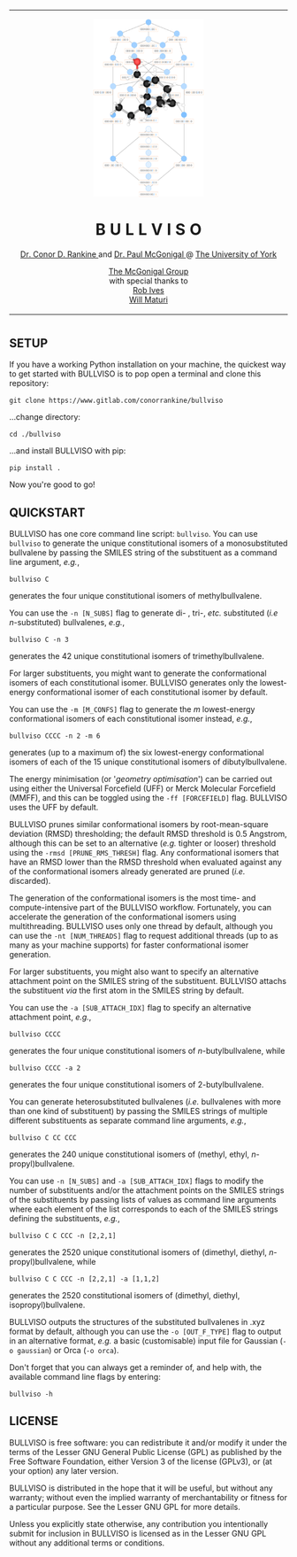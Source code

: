 <table align="center">
<tr><td align="center" width="10000">

<p>
    <img src = "./bullviso/assets/images/bv_network_diagram.png" width = "200">
</p>

# <strong> B U L L V I S O </strong>

<p>
    <a href="https://linkedin.com/in/conorrankine"> Dr. Conor D. Rankine </a> and <a href="https://york.ac.uk/chemistry/people/pmcgonigal/"> Dr. Paul McGonigal </a> @ <a href="https://york.ac.uk">The University of York </a>
</p>

<p>
    <a href="https://www.mcgonigalgroup.com/"> The McGonigal Group </a>
    <br>
    with special thanks to
    <br>
    <a href="https://www.linkedin.com/in/robives5"> Rob Ives </a>
    <br>
    <a href="https://www.linkedin.com/in/will-maturi-930738196"> Will Maturi </a>
</p>

</td></tr></table>

#

## SETUP

If you have a working Python installation on your machine, the quickest way to get started with BULLVISO is to pop open a terminal and clone this repository:

```
git clone https://www.gitlab.com/conorrankine/bullviso
```

...change directory:

```
cd ./bullviso
```

...and install BULLVISO with pip:

```
pip install .
```

Now you're good to go!

## QUICKSTART

BULLVISO has one core command line script: `bullviso`. You can use `bullviso` to generate the unique constitutional isomers of a monosubstituted bullvalene by passing the SMILES string of the substituent as a command line argument, *e.g.*,

```
bullviso C
```

generates the four unique constitutional isomers of methylbullvalene.

You can use the `-n [N_SUBS]` flag to generate di- , tri-, *etc.* substituted (*i.e* *n*-substituted) bullvalenes, *e.g.*,

```
bullviso C -n 3
```

generates the 42 unique constitutional isomers of trimethylbullvalene.

For larger substituents, you might want to generate the conformational isomers of each constitutional isomer. BULLVISO generates only the lowest-energy conformational isomer of each constitutional isomer by default.

You can use the `-m [M_CONFS]` flag to generate the *m* lowest-energy conformational isomers of each constitutional isomer instead, *e.g.*,

```
bullviso CCCC -n 2 -m 6
```

generates (up to a maximum of) the six lowest-energy conformational isomers of each of the 15 unique constitutional isomers of dibutylbullvalene.

The energy minimisation (or '*geometry optimisation*') can be carried out using either the Universal Forcefield (UFF) or Merck Molecular Forcefield (MMFF), and this can be toggled using the `-ff [FORCEFIELD]` flag. BULLVISO uses the UFF by default.

BULLVISO prunes similar conformational isomers by root-mean-square deviation (RMSD) thresholding; the default RMSD threshold is 0.5 Angstrom, although this can be set to an alternative (*e.g.* tighter or looser) threshold using the `-rmsd [PRUNE_RMS_THRESH]` flag. Any conformational isomers that have an RMSD lower than the RMSD threshold when evaluated against any of the conformational isomers already generated are pruned (*i.e.* discarded).

The generation of the conformational isomers is the most time- and compute-intensive part of the BULLVISO workflow. Fortunately, you can accelerate the generation of the conformational isomers using multithreading. BULLVISO uses only one thread by default, although you can use the `-nt [NUM_THREADS]` flag to request additional threads (up to as many as your machine supports) for faster conformational isomer generation.

For larger substituents, you might also want to specify an alternative attachment point on the SMILES string of the substituent. BULLVISO attachs the substituent *via* the first atom in the SMILES string by default.

You can use the `-a [SUB_ATTACH_IDX]` flag to specify an alternative attachment point, *e.g.*,

```
bullviso CCCC
```

generates the four unique constitutional isomers of *n*-butylbullvalene, while

```
bullviso CCCC -a 2
```

generates the four unique constitutional isomers of 2-butylbullvalene.

You can generate heterosubstituted bullvalenes (*i.e.* bullvalenes with more than one kind of substituent) by passing the SMILES strings of multiple different substituents as separate command line arguments, *e.g.*,

```
bullviso C CC CCC
```

generates the 240 unique constitutional isomers of (methyl, ethyl, *n*-propyl)bullvalene.

You can use `-n [N_SUBS]` and `-a [SUB_ATTACH_IDX]` flags to modify the number of substituents and/or the attachment points on the SMILES strings of the substituents by passing lists of values as command line arguments where each element of the list corresponds to each of the SMILES strings defining the substituents, *e.g.*,

```
bullviso C C CCC -n [2,2,1]
```

generates the 2520 unique constitutional isomers of (dimethyl, diethyl, *n*-propyl)bullvalene, while

```
bullviso C C CCC -n [2,2,1] -a [1,1,2]
```

generates the 2520 constitutional isomers of (dimethyl, diethyl, isopropyl)bullvalene.

BULLVISO outputs the structures of the substituted bullvalenes in .xyz format by default, although you can use the `-o [OUT_F_TYPE]` flag to output in an alternative format, *e.g.* a basic (customisable) input file for Gaussian (`-o gaussian`) or Orca (`-o orca`). 

Don't forget that you can always get a reminder of, and help with, the available command line flags by entering:

```
bullviso -h
```

## LICENSE

BULLVISO is free software: you can redistribute it and/or modify it under the terms of the Lesser GNU General Public License (GPL) as published by the Free Software Foundation, either Version 3 of the license (GPLv3), or (at your option) any later version.

BULLVISO is distributed in the hope that it will be useful, but without any warranty; without even the implied warranty of merchantability or fitness for a particular purpose. See the Lesser GNU GPL for more details.

Unless you explicitly state otherwise, any contribution you intentionally submit for inclusion in BULLVISO is licensed as in the Lesser GNU GPL without any additional terms or conditions.
